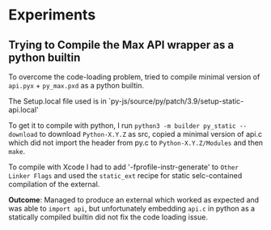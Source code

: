 # Experiments

## Trying to Compile the Max API wrapper as a python builtin

To overcome the code-loading problem, tried to compile minimal version of `api.pyx` + `py_max.pxd` as a python builtin.

The Setup.local file used is in `py-js/source/py/patch/3.9/setup-static-api.local'

To get it to compile with python, I run `python3 -m builder py_static --download` to download `Python-X.Y.Z` as src, copied a minimal version of api.c which did not import the header from py.c to `Python-X.Y.Z/Modules` and then `make`.

To compile with Xcode I had to add '-fprofile-instr-generate' to `Other Linker Flags` and used the `static_ext` recipe for static selc-contained compilation of the external.

**Outcome**: Managed to produce an external which worked as expected and was able to `import api`, but unfortunately embedding `api.c` in python as a statically compiled builtin did not fix the code loading issue.
